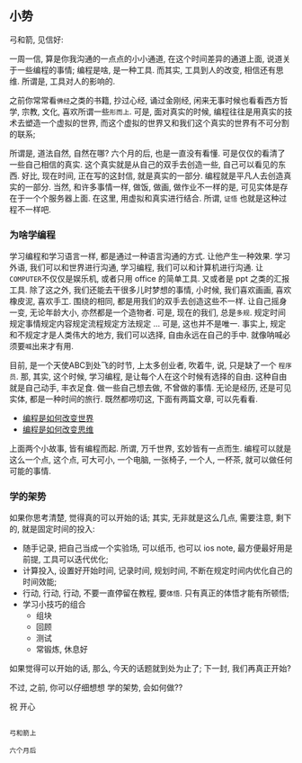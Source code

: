 ## 小势

弓和箭, 见信好:

一周一信, 算是你我沟通的一点点的小小通道, 在这个时间差异的通道上面, 说道关于一些编程的事情; 编程是啥, 是一种工具. 而其实, 工具到人的改变, 相信还有思维. 所谓是, 工具对人的影响的. 

之前你常常看`佛经`之类的书籍, 抄过心经, 诵过金刚经, 闲来无事时候也看看西方哲学, 宗教, 文化, 喜欢所谓一些`形而上`. 可是, 面对真实的时候, 编程往往是用真实的技术去塑造一个虚拟的世界, 而这个虚拟的世界又和我们这个真实的世界有不可分割的联系; 

所谓是, 道法自然, 自然在哪? 六个月的后, 也是一直没有看懂. 可是仅仅的看清了一些自己相信的真实. 这个真实就是从自己的双手去创造一些, 自己可以看见的东西. 好比, 现在时间, 正在写的这封信, 就是真实的一部分. 编程就是平凡人去创造真实的一部分. 当然, 和许多事情一样, 做饭, 做画, 做作业不一样的是, 可见实体是存在于一个个服务器上面. 在这里, 用虚拟和真实进行结合. 所谓, `证悟` 也就是这种过程不一样吧.

### 为啥学编程

学习编程和学习语言一样, 都是通过一种语言沟通的方式. 让他产生一种效果. 学习外语, 我们可以和世界进行沟通, 学习编程, 我们可以和计算机进行沟通. 让`COMPUTER`不仅仅是娱乐机, 或者只用 office 的简单工具. 又或者是 ppt 之类的汇报工具. 除了这之外, 我们还能去干很多儿时梦想的事情, 小时候, 我们喜欢画画, 喜欢橡皮泥, 喜欢手工. 围绕的相同, 都是用我们的双手去创造这些不一样. 让自己摇身一变, 无论年龄大小, 亦然都是一个造物者. 可是, 现在的我们, 总是`多规`. 规定时间规定事情规定内容规定流程规定方法规定 ... 可是, 这也并不是唯一. 事实上, 规定和不规定才是人类伟大的地方, 我们可以选择, 自由永远在自己的手中. 就像呐喊必须要`喊`出来才有用.

目前, 是一个天使ABC到处飞的时节, 上太多创业者, 吹着牛, 说, 只是缺了一个 `程序员`. 那, 其实, 这个时候, 学习编程, 是让每个人在这个时候有选择的自由. 这种自由就是自己动手, 丰衣足食. 做一些自己想去做, 不曾做的事情. 无论是经历, 还是可见实体, 都是一种时间的旅行. 既然都唠叨这, 下面有两篇文章, 可以先看看.

- [编程是如何改变世界](http://www.khanacademy.org/)
- [编程是如何改变思维](http://www.zhihu.com/question/21063878)

上面两个小故事, 皆有编程而起. 所谓, 万千世界, 玄妙皆有一点而生. 编程可以就是这么一个点, 这个点, 可大可小, 一个电脑, 一张椅子, 一个人, 一杯茶, 就可以做任何可能的事情.

### 学的架势

如果你思考清楚, 觉得真的可以开始的话; 其实, 无非就是这么几点, 需要注意, 剩下的, 就是固定时间的投入:

- 随手记录, 把自己当成一个实验场, 可以纸币, 也可以 ios note, 最方便最好用是前提, 工具可以迭代优化;
- 计算投入, 设置好开始时间, 记录时间, 规划时间, 不断在规定时间内优化自己的时间效能;
- 行动, 行动, 行动, 不要一直停留在教程, 要`体悟`. 只有真正的体悟才能有所顿悟;
- 学习小技巧的组合
	+ 组块
	+ 回顾
	+ 测试
	+ 常锻炼, 休息好


如果觉得可以开始的话, 那么, 今天的话题就到处为止了; 下一封, 我们再真正开始?

不过, 之前, 你可以仔细想想 学的架势, 会如何做??


祝
  开心

                                                                                 弓和箭上
                                                                                 六个月后